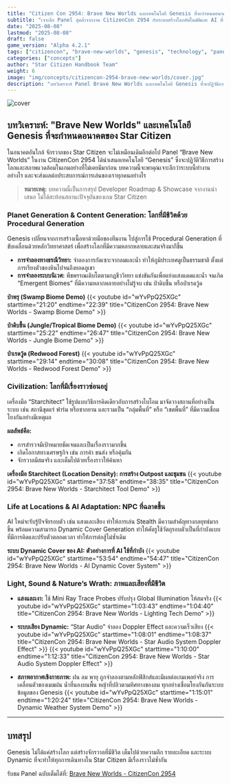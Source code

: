 ```yaml
---
title: "Citizen Con 2954: Brave New Worlds และเทคโนโลยี Genesis ที่จะกำหนดอนาคตของ Star Citizen"
subtitle: "เจาะลึก Panel สุดล้ำจากงาน CitizenCon 2954 กับระบบสร้างโลกอัตโนมัติและ AI ที่จะเปลี่ยนประสบการณ์ในจักรวาล Star Citizen"
date: "2025-08-08"
lastmod: "2025-08-08"
draft: false
game_version: "Alpha 4.2.1"
tags: ["citizencon", "brave-new-worlds", "genesis", "technology", "panel", "procedural-generation"]
categories: ["concepts"]
author: "Star Citizen Handbook Team"
weight: 6
image: "img/concepts/citizencon-2954-brave-new-worlds/cover.jpg"
description: "บทวิเคราะห์ Panel Brave New Worlds และเทคโนโลยี Genesis ที่จะปฏิวัติการสร้างโลกและระบบ AI ใน Star Citizen จากงาน CitizenCon 2954"
---
```


![cover](../../img/concepts/citizencon-2954-brave-new-worlds/cover.jpg)

## บทวิเคราะห์: "Brave New Worlds" และเทคโนโลยี Genesis ที่จะกำหนดอนาคตของ Star Citizen

ในอนาคตอันใกล้ จักรวาลของ Star Citizen จะไม่เหมือนเดิมอีกต่อไป Panel “Brave New Worlds” ในงาน CitizenCon 2954 ได้นำเสนอเทคโนโลยี “Genesis” ซึ่งจะปฏิวัติวิธีการสร้างโลกและสภาพแวดล้อมในเกมอย่างที่ไม่เคยมีมาก่อน บทความนี้จะพาคุณเจาะลึกว่าระบบนี้ทำงานอย่างไร และจะส่งผลต่อประสบการณ์การเล่นของเราทุกคนอย่างไร

> **หมายเหตุ:** บทความนี้เป็นการสรุป Developer Roadmap & Showcase จากงานนำเสนอ ไม่ได้สะท้อนสถานะปัจจุบันของเกม Star Citizen

### Planet Generation & Content Generation: โลกที่มีชีวิตด้วย Procedural Generation

Genesis เปลี่ยนจากการสร้างเนื้อหาด้วยมือของทีมงาน ไปสู่การใช้ Procedural Generation ที่ขับเคลื่อนด้วยหลักวิทยาศาสตร์ เพื่อสร้างโลกที่มีความหลากหลายและสมจริงมากึขึ้น

- **การจำลองทางธรณีวิทยา:** จำลองการกัดเซาะจากลมและน้ำ ทำให้ภูมิประเทศดูเป็นธรรมชาติ ตั้งแต่การเรียงตัวของหินไปจนถึงยอดภูเขา
- **การจำลองระบบนิเวศ:** พืชพรรณเติบโตตามกฎชีววิทยา แข่งขันกันเพื่อแย่งแสงแดดและน้ำ จนเกิด “Emergent Biomes” ที่มีความหลากหลายอย่างไม่รู้จบ เช่น ป่าดิบชื้น หรือป่าเรดวู้ด

**ป่าพรุ (Swamp Biome Demo)**
{{< youtube id="wYvPpQ25XGc" starttime="21:20" endtime="22:39" title="CitizenCon 2954: Brave New Worlds - Swamp Biome Demo" >}}

**ป่าดิบชื้น (Jungle/Tropical Biome Demo)**
{{< youtube id="wYvPpQ25XGc" starttime="25:22" endtime="26:47" title="CitizenCon 2954: Brave New Worlds - Jungle Biome Demo" >}}

**ป่าเรดวู้ด (Redwood Forest)**
{{< youtube id="wYvPpQ25XGc" starttime="29:14" endtime="30:08" title="CitizenCon 2954: Brave New Worlds - Redwood Forest Demo" >}}

### Civilization: โลกที่มีเรื่องราวซ่อนอยู่

เครื่องมือ “Starchitect” ใช้รูปแบบวิธีการคิดเดียวกับการสร้างไบโอม มาจัดวางสถานที่อย่างเป็นระบบ เช่น สถานีขุดแร่ ฟาร์ม หรือซากยาน และรวมเป็น “กลุ่มพื้นที่” หรือ “เขตพื้นที่” ที่มีความเชื่อมโยงกันอย่างมีเหตุผล

**ผลลัพธ์คือ:**
- การสำรวจมีเป้าหมายชัดเจนและเป็นเรื่องราวมากขึ้น
- เกิดโอกาสทางเศรษฐกิจ เช่น การค้า ขนส่ง หรือคุ้มกัน
- จักรวาลมีสมจริง และเต็มไปด้วยเรื่องราวให้ค้นหา

**เครื่องมือ Starchitect (Location Density): การสร้าง Outpost และชุมชน**
{{< youtube id="wYvPpQ25XGc" starttime="37:58" endtime="38:35" title="CitizenCon 2954: Brave New Worlds - Starchitect Tool Demo" >}}

### Life at Locations & AI Adaptation: NPC ที่ฉลาดขึ้น

AI ใหม่จะรับรู้ปัจจัยรอบตัว เช่น แสงและเสียง ทำให้การเล่น Stealth มีความสำคัญทางกลยุทธ์มากขึ้น พร้อมความสามารถ Dynamic Cover Generation ทำให้ศัตรูใช้วัตถุรอบตัวเป็นที่กำบังแบบที่มีการคิดและปรับตัวตลอดเวลา ทำให้การต่อสู้ไม่ซ้ำเดิม

**ระบบ Dynamic Cover ของ AI: ตัวอย่างการที่ AI ใช้ที่กำบัง**
{{< youtube id="wYvPpQ25XGc" starttime="53:54" endtime="54:47" title="CitizenCon 2954: Brave New Worlds - AI Dynamic Cover System" >}}

### Light, Sound & Nature’s Wrath: ภาพและเสียงที่มีชีวิต

- **แสงและเงา:** ใช้ Mini Ray Trace Probes ปรับปรุง Global Illumination ให้สมจริง
{{< youtube id="wYvPpQ25XGc" starttime="1:03:43" endtime="1:04:40" title="CitizenCon 2954: Brave New Worlds - Lighting Tech Demo" >}}

- **ระบบเสียง Dynamic:** “Star Audio” จำลอง Doppler Effect และความเร็วเสียง
{{< youtube id="wYvPpQ25XGc" starttime="1:08:01" endtime="1:08:37" title="CitizenCon 2954: Brave New Worlds - Star Audio System Doppler Effect" >}}
{{< youtube id="wYvPpQ25XGc" starttime="1:10:00" endtime="1:12:33" title="CitizenCon 2954: Brave New Worlds - Star Audio System Doppler Effect" >}}

- **สภาพอากาศเชิงกายภาพ:** ฝน ลม พายุ ถูกจำลองตามหลักฟิสิกส์และมีผลต่อเกมเพลย์จริง การเคลื่อนตัวของเมฆฝน น้ำที่นองบนพื้น หญ้าที่ปลิวตามทิศทางของลม ทุกอย่างเชื่อมโยงกันกันระบบข้อมูลของ Genesis
{{< youtube id="wYvPpQ25XGc" starttime="1:15:01" endtime="1:20:24" title="CitizenCon 2954: Brave New Worlds - Dynamic Weather System Demo" >}}

---

## บทสรุป

Genesis ไม่ได้แค่สร้างโลก แต่สร้างจักรวาลที่มีชีวิต เต็มไปด้วยความลึก รายละเอียด และระบบ Dynamic ที่จะทำให้ทุกการเดินทางใน Star Citizen มีเรื่องราวไม่ซ้ำกัน

รับชม Panel ฉบับเต็มได้ที่: [Brave New Worlds - CitizenCon 2954](https://youtu.be/wYvPpQ25XGc)
